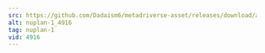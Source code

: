 ```yaml
---
src: https://github.com/Dadaism6/metadriverse-asset/releases/download/assetsv1.0.1/nuplan-1_4916.mp4
alt: nuplan-1_4916
tag: nuplan-1
vid: 4916
---
```

